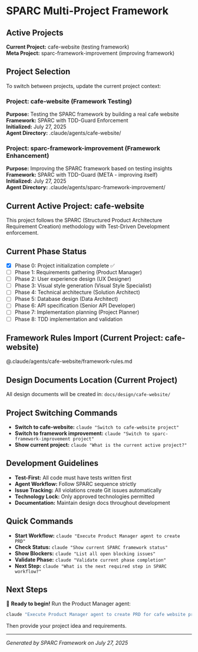 # SPARC Multi-Project Framework

## Active Projects
**Current Project:** cafe-website (testing framework)  
**Meta Project:** sparc-framework-improvement (improving framework)  

## Project Selection
To switch between projects, update the current project context:

### Project: cafe-website (Framework Testing)
**Purpose:** Testing the SPARC framework by building a real cafe website  
**Framework:** SPARC with TDD-Guard Enforcement  
**Initialized:** July 27, 2025  
**Agent Directory:** .claude/agents/cafe-website/  

### Project: sparc-framework-improvement (Framework Enhancement) 
**Purpose:** Improving the SPARC framework based on testing insights  
**Framework:** SPARC with TDD-Guard (META - improving itself)  
**Initialized:** July 27, 2025  
**Agent Directory:** .claude/agents/sparc-framework-improvement/  

## Current Active Project: cafe-website
This project follows the SPARC (Structured Product Architecture Requirement Creation) methodology with Test-Driven Development enforcement.

## Current Phase Status
- [x] Phase 0: Project initialization complete ✅
- [ ] Phase 1: Requirements gathering (Product Manager)
- [ ] Phase 2: User experience design (UX Designer)  
- [ ] Phase 3: Visual style generation (Visual Style Specialist)
- [ ] Phase 4: Technical architecture (Solution Architect)
- [ ] Phase 5: Database design (Data Architect)
- [ ] Phase 6: API specification (Senior API Developer)
- [ ] Phase 7: Implementation planning (Project Planner)
- [ ] Phase 8: TDD implementation and validation

## Framework Rules Import (Current Project: cafe-website)
@.claude/agents/cafe-website/framework-rules.md

## Design Documents Location (Current Project)
All design documents will be created in: `docs/design/cafe-website/`

## Project Switching Commands
- **Switch to cafe-website:** `claude "Switch to cafe-website project"`
- **Switch to framework improvement:** `claude "Switch to sparc-framework-improvement project"`
- **Show current project:** `claude "What is the current active project?"`

## Development Guidelines
- **Test-First:** All code must have tests written first
- **Agent Workflow:** Follow SPARC sequence strictly  
- **Issue Tracking:** All violations create Git issues automatically
- **Technology Lock:** Only approved technologies permitted
- **Documentation:** Maintain design docs throughout development

## Quick Commands
- **Start Workflow:** `claude "Execute Product Manager agent to create PRD"`
- **Check Status:** `claude "Show current SPARC framework status"`
- **Show Blockers:** `claude "List all open blocking issues"`
- **Validate Phase:** `claude "Validate current phase completion"`
- **Next Step:** `claude "What is the next required step in SPARC workflow?"`

## Next Steps
🚀 **Ready to begin!** Run the Product Manager agent:
```bash
claude "Execute Product Manager agent to create PRD for cafe website project"
```

Then provide your project idea and requirements.

---
*Generated by SPARC Framework on July 27, 2025*